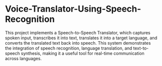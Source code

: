 # Voice-Translator-Using-Speech-Recognition
This project implements a Speech-to-Speech Translator, which captures spoken input, transcribes it into text, translates it into a target language, and converts the translated text back into speech. This system demonstrates the integration of speech recognition, language translation, and text-to-speech synthesis, making it a useful tool for real-time communication across languages.

